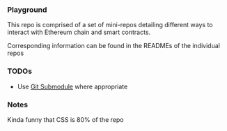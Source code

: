 ### Playground

This repo is comprised of a set of mini-repos detailing different ways to interact with Ethereum chain and smart contracts.

Corresponding information can be found in the READMEs of the individual repos

### TODOs

- Use [Git Submodule](http://git-scm.com/book/en/v2/Git-Tools-Submodules) where appropriate

### Notes

Kinda funny that CSS is 80% of the repo 
